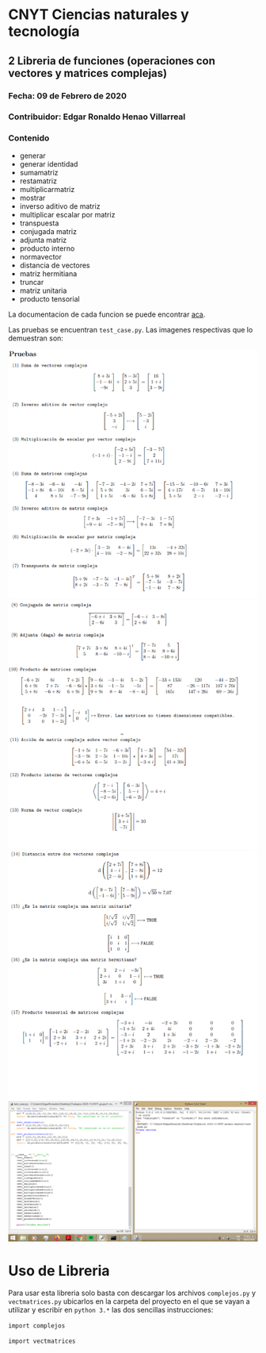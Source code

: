 # CNYT Ciencias naturales y tecnología
## 2 Libreria de funciones (operaciones con vectores y matrices complejas)
### Fecha: 09 de Febrero de 2020
### Contribuidor: Edgar Ronaldo Henao Villarreal
### Contenido
- generar
- generar identidad
- sumamatriz
- restamatriz
- multiplicarmatriz
- mostrar
- inverso aditivo de matriz
- multiplicar escalar por matriz
- transpuesta
- conjugada matriz
- adjunta matriz
- producto interno
- normavector
- distancia de vectores
- matriz hermitiana
- truncar
- matriz unitaria
- producto tensorial

La documentacion de cada funcion se puede encontrar [aca](http://htmlpreview.github.io/?https://github.com/ronis97/LibreriaMatricesVectoresINComplejos/blob/master/HTML/vectmatrices.html).

Las pruebas se encuentran `test_case.py`. Las imagenes respectivas que lo demuestran son:

<img src="Imagenes/prueba1.png" style="float: center">
<img src="Imagenes/prueba2.png" style="float: center">
<img src="Imagenes/prueba3.png" style="float: center">

<img src="Imagenes/pruebafinal.png" style="float: center">

# Uso de Libreria
Para usar esta libreria solo basta con descargar los archivos `complejos.py` y `vectmatrices.py` ubicarlos
en la carpeta del proyecto en el que se vayan a utilizar y escribir en `python 3.*` las dos sencillas instrucciones:

`import complejos`

`import vectmatrices`
